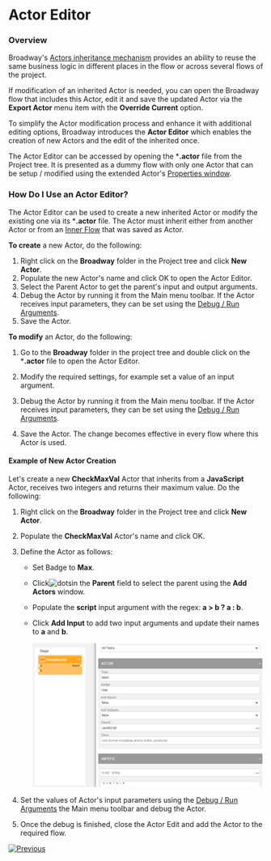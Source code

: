 # Actor Editor

### Overview

Broadway's [Actors inheritance mechanism](06_export_actor.md) provides an ability to reuse the same business logic in different places in the flow or across several flows of the project. 

If modification of an inherited Actor is needed, you can open the Broadway flow that includes this Actor, edit it and save the updated Actor via the **Export Actor** menu item with the **Override Current** option. 

To simplify the Actor modification process and enhance it with additional editing options, Broadway introduces the **Actor Editor** which enables the creation of new Actors and the edit of the inherited once.  

The Actor Editor can be accessed by opening the ***.actor** file from the Project tree. It is presented as a dummy flow with only one Actor that can be setup / modified using the extended Actor's [Properties window](03_broadway_actor_window.md).

### How Do I Use an Actor Editor?

The Actor Editor can be used to create a new inherited Actor or modify the existing one via its ***.actor** file. The Actor must inherit either from another Actor or from an [Inner Flow](22_broadway_flow_inner_flows.md) that was saved as Actor. 

**To create** a new Actor, do the following:

1. Right click on the  **Broadway** folder in the Project tree and click **New Actor**.
2. Populate the new Actor's name and click OK to open the Actor Editor.
3. Select the Parent Actor to get the parent's input and output arguments. 
4. Debug the Actor by running it from the Main menu toolbar. If the Actor receives input parameters, they can be set using the [Debug / Run Arguments](25_broadway_flow_window_run_and_debug_flow.md).
5. Save the Actor.

**To modify** an Actor, do the following:

1. Go to the **Broadway** folder in the project tree and double click on the ***.actor** file to open the Actor Editor.

2. Modify the required settings, for example set a value of an input argument.
3. Debug the Actor by running it from the Main menu toolbar. If the Actor receives input parameters, they can be set using the [Debug / Run Arguments](25_broadway_flow_window_run_and_debug_flow.md). 
4. Save the Actor. The change becomes effective in every flow where this Actor is used.  

#### Example of New Actor Creation

Let's create a new **CheckMaxVal** Actor that inherits from a **JavaScript** Actor, receives two integers and returns their maximum value. Do the following:

1.  Right click on the **Broadway** folder in the Project tree and click **New Actor**.

2. Populate the **CheckMaxVal** Actor's name and click OK.

3. Define the Actor as follows:

   * Set Badge to **Max**.

   * Click![dots](images/99_19_dots.PNG)in the **Parent** field to select the parent using the **Add Actors** window.

   * Populate the **script** input argument with the regex: **a > b ? a : b**.

   * Click **Add Input** to add two input arguments and update their names to **a** and **b**.

     ![image](images/99_10_editor_1.PNG)

4. Set the values of Actor's input parameters using the [Debug / Run Arguments](25_broadway_flow_window_run_and_debug_flow.md) the Main menu toolbar and debug the Actor.

5. Once the debug is finished, close the Actor Edit and add the Actor to the required flow.

[![Previous](/articles/images/Previous.png)](27_broadway_data_inspection.md)